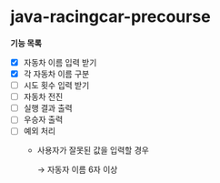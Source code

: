 # java-racingcar-precourse

**기능 목록**

- [x] 자동차 이름 입력 받기
- [x] 각 자동차 이름 구분
- [ ] 시도 횟수 입력 받기
- [ ] 자동차 전진
- [ ] 실행 결과 출력
- [ ] 우승자 출력
- [ ] 예외 처리
    - 사용자가 잘못된 값을 입력할 경우

      → 자동자 이름 6자 이상